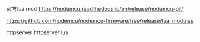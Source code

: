 官方lua mod
https://nodemcu.readthedocs.io/en/release/nodemcu-pil/

https://github.com/nodemcu/nodemcu-firmware/tree/release/lua_modules


httpserver
httpserver.lua

